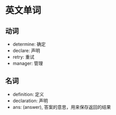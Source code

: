 # 英文单词

## 动词
* determine: 确定
* declare: 声明
* retry: 重试
* manager: 管理

## 名词
* definition: 定义
* declaration: 声明
* ans: (answer), 答案的意思，用来保存返回的结果